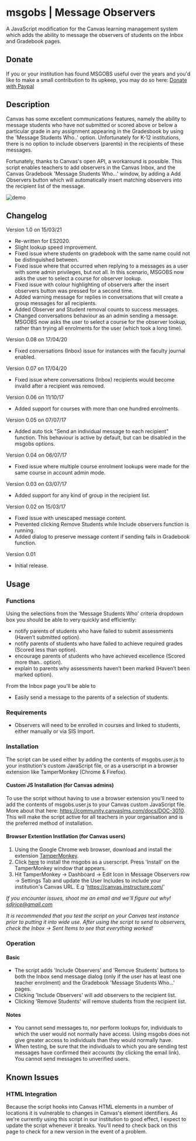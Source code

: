 # msgobs | Message Observers
A JavaScript modification for the Canvas learning management system which adds the ability to message the observers of students on the Inbox and Gradebook pages.

## Donate
If you or your institution has found MSGOBS useful over the years and you'd like to make a small contribution to its upkeep, you may do so here: [Donate with Paypal](https://www.paypal.com/donate?business=WUJDYC8N3G63S&currency_code=AUD)

## Description
Canvas has some excellent communications features, namely the ability to message students who have not submitted or scored above or below a particular grade in any assignment appearing in the Gradesbook by using the 'Message Students Who..' option. Unfortunately for K-12 institutions, there is no option to include observers (parents) in the recipients of these messages.

Fortunately, thanks to Canvas's open API, a workaround is possible. This script enables teachers to add observers in the Canvas Inbox, and the Canvas Gradebook 'Message Students Who...' window, by adding a Add Observers button which will automatically insert matching observers into the recipient list of the message. 

![demo](https://cloud.githubusercontent.com/assets/22314386/18670963/c71ac7ac-7f74-11e6-87f4-1b24d749f7a1.gif)

## Changelog
Version 1.0 on 15/03/21
- Re-written for ES2020.
- Slight lookup speed improvement.
- Fixed issue where students on gradebook with the same name could not be distinguished between. 
- Fixed issue where that occurred when replying to a messages as a user with some admin privileges, but not all. In this scenario, MSGOBS now asks the user to select a course for observer lookup. 
- Fixed issue with colour highlighting of observers after the insert observers button was pressed for a second time. 
- Added warning message for replies in conversations that will create a group messages for all recipients. 
- Added Observer and Student removal counts to success messages. 
- Changed conversations behaviour as an admin sending a message. MSGOBS now asks the user to select a course for the observer lookup, rather than trying all enrolments for the user (which took a long time). 

Version 0.08 on 17/04/20
- Fixed conversations (Inbox) issue for instances with the faculty journal enabled.

Version 0.07 on 17/04/20
- Fixed issue where conversations (Inbox) recipients would become invalid after a recipient was removed. 

Version 0.06 on 11/10/17
- Added support for courses with more than one hundred enrolments.

Version 0.05 on 07/07/17
- Added auto tick "Send an individual message to each recipient" function. This behaviour is active by default, but can be disabled in the msgobs options.

Version 0.04 on 06/07/17
- Fixed issue where multiple course enrolment lookups were made for the same course in account admin mode.

Version 0.03 on 03/07/17
- Added support for any kind of group in the recipient list.

Version 0.02 on 15/03/17
- Fixed issue with unescaped message content.
- Prevented clicking Remove Students while Include observers function is running.
- Added dialog to preserve message content if sending fails in Gradebook function.  

Version 0.01
- Initial release.


## Usage
### Functions
Using the selections from the 'Message Students Who' criteria dropdown box you should be able to very quickly and efficiently:
* notify parents of students who have failed to submit assessments (Haven’t submitted option).
* notify parents of students who have failed to achieve required grades (Scored less than option).
* encourage parents of students who have achieved excellence (Scored more than.. option).
* explain to parents why assessments haven’t been marked (Haven’t been marked option).

From the Inbox page you'll be able to
 * Easily send a message to the parents of a selection of students.

### Requirements
* Observers will need to be enrolled in courses and linked to students, either manually or via SIS Import.

### Installation
The script can be used either by adding the contents of msgobs.user.js to your institution's custom JavaScript file, or as a userscript in a browser extension like TamperMonkey (Chrome & Firefox).

#### Custom JS Installation (for Canvas admins)
To use the script without having to use a browser extension you'll need to add the contents of msgobs.user.js to your Canvas custom JavaScript file. More about that here: https://community.canvaslms.com/docs/DOC-3010. This will make the script active for all teachers in your organisation and is the preferred method of installation. 


#### Browser Extention Instllation (for Canvas users)
  1. Using the Google Chrome web browser, download and install the extension [TamperMonkey](https://chrome.google.com/webstore/detail/tampermonkey/dhdgffkkebhmkfjojejmpbldmpobfkfo).
  2. Click [here](https://github.com/sdjrice/msgobs/raw/master/msgobs.user.js) to install the msgobs as a userscript. Press 'Install' on the TamperMonkey window that appears.
  3. Hit TamperMonkey -> Dashboard -> Edit Icon in Message Observers row -> Settings Tab and update the User Includes to include your institution's Canvas URL. E.g 'https://canvas.instructure.com/'

*If you encounter issues, shoot me an email and we'll figure out why! sdjrice@gmail.com*

*It is recommended that you test the script on your Canvas test instance prior to putting it into wide use. After using the script to send to observers, check the Inbox -> Sent Items to see that everything worked!*

### Operation
#### Basic
* The script adds 'Include Observers' and 'Remove Students' buttons to both the Inbox
send message dialog (only if the user has at least one teacher enrolment) and the Gradebook 'Message Students Who...' pages.
* Clicking 'Include Observers' will add observers to the recipient list.
* Clicking 'Remove Students' will remove students from the recipient list.

#### Notes
* You cannot send messages to, nor perform lookups for, individuals to which the user would not normally have access. Using msgobs does not give greater access to individuals than they would normally have.
* When testing, be sure that the individuals to which you are sending test messages have confirmed their accounts (by clicking the email link). You cannot send messages to unverified users.

## Known Issues
### HTML Integration
Because the script hooks into Canvas HTML elements in a number of locations it is vulnerable to changes in Canvas's element identifiers. As we're currently using this script in our institution to good effect, I expect to update the script whenever it breaks. You'll need to check back on this page to check for a new version in the event of a problem.

